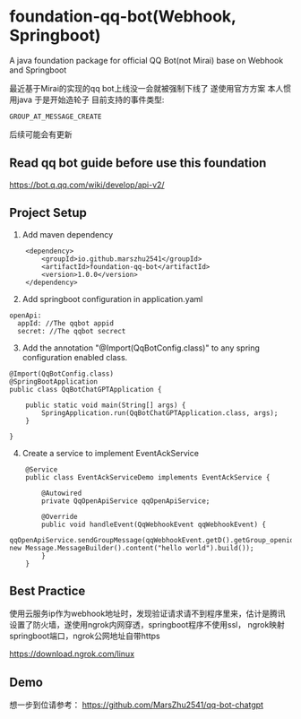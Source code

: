 # foundation-qq-bot(Webhook, Springboot)

A java foundation package for official QQ Bot(not Mirai) base on Webhook and Springboot

最近基于Mirai的实现的qq bot上线没一会就被强制下线了 遂使用官方方案 本人惯用java 于是开始造轮子
目前支持的事件类型:
```
GROUP_AT_MESSAGE_CREATE
```
后续可能会有更新

## Read qq bot guide before use this foundation
https://bot.q.qq.com/wiki/develop/api-v2/

## Project Setup

1. Add maven dependency
```
    <dependency>
        <groupId>io.github.marszhu2541</groupId>
        <artifactId>foundation-qq-bot</artifactId>
        <version>1.0.0</version>
    </dependency>
```
2. Add springboot configuration in application.yaml
```
openApi:
  appId: //The qqbot appid
  secret: //The qqbot secrect
```
3. Add the annotation "@Import(QqBotConfig.class)" to any spring configuration enabled class.
```
@Import(QqBotConfig.class)
@SpringBootApplication
public class QqBotChatGPTApplication {

    public static void main(String[] args) {
        SpringApplication.run(QqBotChatGPTApplication.class, args);
    }

}
```
4. Create a service to implement EventAckService
```
    @Service
    public class EventAckServiceDemo implements EventAckService {

        @Autowired
        private QqOpenApiService qqOpenApiService;
        
        @Override
        public void handleEvent(QqWebhookEvent qqWebhookEvent) {
            qqOpenApiService.sendGroupMessage(qqWebhookEvent.getD().getGroup_openid(), new Message.MessageBuilder().content("hello world").build());
        }
    }
```
## Best Practice
使用云服务ip作为webhook地址时，发现验证请求请不到程序里来，估计是腾讯设置了防火墙，遂使用ngrok内网穿透，springboot程序不使用ssl， ngrok映射springboot端口，ngrok公网地址自带https

https://download.ngrok.com/linux

## Demo
想一步到位请参考：
https://github.com/MarsZhu2541/qq-bot-chatgpt